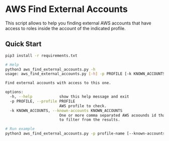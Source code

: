 # AWS Find External Accounts

This script allows to help you finding external AWS accounts that have access to roles inside the account of the indicated profile.

## Quick Start

```bash
pip3 install -r requirements.txt

# Help
python3 aws_find_external_accounts.py -h
usage: aws_find_external_accounts.py [-h] -p PROFILE [-k KNOWN_ACCOUNTS]

Find external accounts with access to this one.

options:
  -h, --help            show this help message and exit
  -p PROFILE, --profile PROFILE
                        AWS profile to check.
  -k KNOWN_ACCOUNTS, --known-accounts KNOWN_ACCOUNTS
                        One or more comma separated AWS acoounds id that are known and you want
                        to filter from the results.

# Run example
python3 aws_find_external_accounts.py -p profile-name [--known-accounts "123123123123,456456456456"]
```
